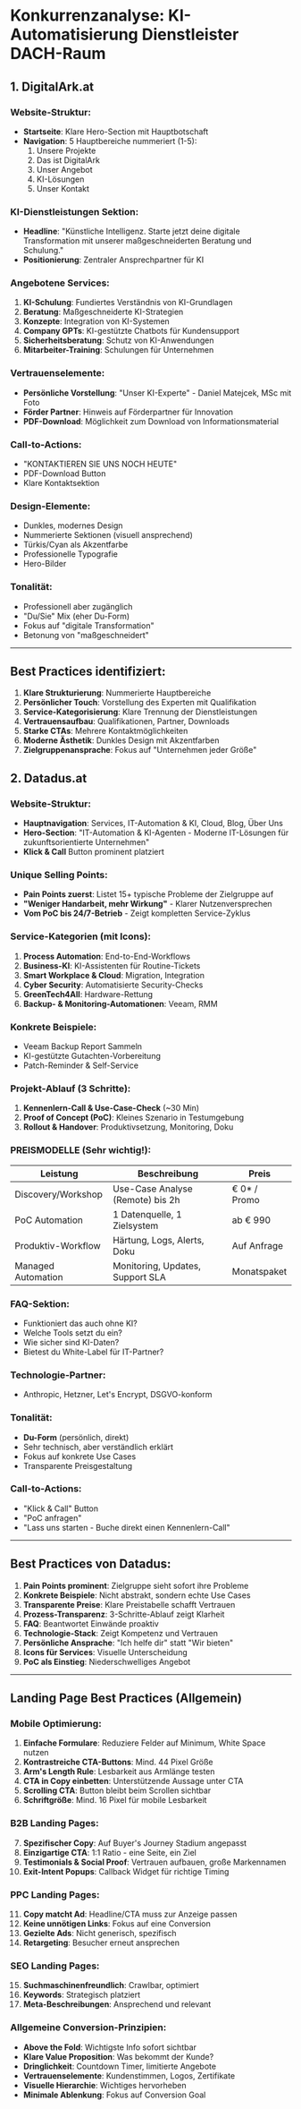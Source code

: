 # Konkurrenzanalyse: KI-Automatisierung Dienstleister DACH-Raum

## 1. DigitalArk.at

### Website-Struktur:
- **Startseite**: Klare Hero-Section mit Hauptbotschaft
- **Navigation**: 5 Hauptbereiche nummeriert (1-5):
  1. Unsere Projekte
  2. Das ist DigitalArk
  3. Unser Angebot
  4. KI-Lösungen
  5. Unser Kontakt

### KI-Dienstleistungen Sektion:
- **Headline**: "Künstliche Intelligenz. Starte jetzt deine digitale Transformation mit unserer maßgeschneiderten Beratung und Schulung."
- **Positionierung**: Zentraler Ansprechpartner für KI

### Angebotene Services:
1. **KI-Schulung**: Fundiertes Verständnis von KI-Grundlagen
2. **Beratung**: Maßgeschneiderte KI-Strategien
3. **Konzepte**: Integration von KI-Systemen
4. **Company GPTs**: KI-gestützte Chatbots für Kundensupport
5. **Sicherheitsberatung**: Schutz von KI-Anwendungen
6. **Mitarbeiter-Training**: Schulungen für Unternehmen

### Vertrauenselemente:
- **Persönliche Vorstellung**: "Unser KI-Experte" - Daniel Matejcek, MSc mit Foto
- **Förder Partner**: Hinweis auf Förderpartner für Innovation
- **PDF-Download**: Möglichkeit zum Download von Informationsmaterial

### Call-to-Actions:
- "KONTAKTIEREN SIE UNS NOCH HEUTE"
- PDF-Download Button
- Klare Kontaktsektion

### Design-Elemente:
- Dunkles, modernes Design
- Nummerierte Sektionen (visuell ansprechend)
- Türkis/Cyan als Akzentfarbe
- Professionelle Typografie
- Hero-Bilder

### Tonalität:
- Professionell aber zugänglich
- "Du/Sie" Mix (eher Du-Form)
- Fokus auf "digitale Transformation"
- Betonung von "maßgeschneidert"

---

## Best Practices identifiziert:

1. **Klare Strukturierung**: Nummerierte Hauptbereiche
2. **Persönlicher Touch**: Vorstellung des Experten mit Qualifikation
3. **Service-Kategorisierung**: Klare Trennung der Dienstleistungen
4. **Vertrauensaufbau**: Qualifikationen, Partner, Downloads
5. **Starke CTAs**: Mehrere Kontaktmöglichkeiten
6. **Moderne Ästhetik**: Dunkles Design mit Akzentfarben
7. **Zielgruppenansprache**: Fokus auf "Unternehmen jeder Größe"





## 2. Datadus.at

### Website-Struktur:
- **Hauptnavigation**: Services, IT-Automation & KI, Cloud, Blog, Über Uns
- **Hero-Section**: "IT-Automation & KI-Agenten - Moderne IT-Lösungen für zukunftsorientierte Unternehmen"
- **Klick & Call** Button prominent platziert

### Unique Selling Points:
- **Pain Points zuerst**: Listet 15+ typische Probleme der Zielgruppe auf
- **"Weniger Handarbeit, mehr Wirkung"** - Klarer Nutzenversprechen
- **Vom PoC bis 24/7-Betrieb** - Zeigt kompletten Service-Zyklus

### Service-Kategorien (mit Icons):
1. **Process Automation**: End-to-End-Workflows
2. **Business-KI**: KI-Assistenten für Routine-Tickets
3. **Smart Workplace & Cloud**: Migration, Integration
4. **Cyber Security**: Automatisierte Security-Checks
5. **GreenTech4All**: Hardware-Rettung
6. **Backup- & Monitoring-Automationen**: Veeam, RMM

### Konkrete Beispiele:
- Veeam Backup Report Sammeln
- KI-gestützte Gutachten-Vorbereitung
- Patch-Reminder & Self-Service

### Projekt-Ablauf (3 Schritte):
1. **Kennenlern-Call & Use-Case-Check** (~30 Min)
2. **Proof of Concept (PoC)**: Kleines Szenario in Testumgebung
3. **Rollout & Handover**: Produktivsetzung, Monitoring, Doku

### **PREISMODELLE** (Sehr wichtig!):
| Leistung | Beschreibung | Preis |
|----------|--------------|-------|
| Discovery/Workshop | Use-Case Analyse (Remote) bis 2h | € 0* / Promo |
| PoC Automation | 1 Datenquelle, 1 Zielsystem | ab € 990 |
| Produktiv-Workflow | Härtung, Logs, Alerts, Doku | Auf Anfrage |
| Managed Automation | Monitoring, Updates, Support SLA | Monatspaket |

### FAQ-Sektion:
- Funktioniert das auch ohne KI?
- Welche Tools setzt du ein?
- Wie sicher sind KI-Daten?
- Bietest du White-Label für IT-Partner?

### Technologie-Partner:
- Anthropic, Hetzner, Let's Encrypt, DSGVO-konform

### Tonalität:
- **Du-Form** (persönlich, direkt)
- Sehr technisch, aber verständlich erklärt
- Fokus auf konkrete Use Cases
- Transparente Preisgestaltung

### Call-to-Actions:
- "Klick & Call" Button
- "PoC anfragen"
- "Lass uns starten - Buche direkt einen Kennenlern-Call"

---

## Best Practices von Datadus:

1. **Pain Points prominent**: Zielgruppe sieht sofort ihre Probleme
2. **Konkrete Beispiele**: Nicht abstrakt, sondern echte Use Cases
3. **Transparente Preise**: Klare Preistabelle schafft Vertrauen
4. **Prozess-Transparenz**: 3-Schritte-Ablauf zeigt Klarheit
5. **FAQ**: Beantwortet Einwände proaktiv
6. **Technologie-Stack**: Zeigt Kompetenz und Vertrauen
7. **Persönliche Ansprache**: "Ich helfe dir" statt "Wir bieten"
8. **Icons für Services**: Visuelle Unterscheidung
9. **PoC als Einstieg**: Niederschwelliges Angebot





---

## Landing Page Best Practices (Allgemein)

### Mobile Optimierung:
1. **Einfache Formulare**: Reduziere Felder auf Minimum, White Space nutzen
2. **Kontrastreiche CTA-Buttons**: Mind. 44 Pixel Größe
3. **Arm's Length Rule**: Lesbarkeit aus Armlänge testen
4. **CTA in Copy einbetten**: Unterstützende Aussage unter CTA
5. **Scrolling CTA**: Button bleibt beim Scrollen sichtbar
6. **Schriftgröße**: Mind. 16 Pixel für mobile Lesbarkeit

### B2B Landing Pages:
7. **Spezifischer Copy**: Auf Buyer's Journey Stadium angepasst
8. **Einzigartige CTA**: 1:1 Ratio - eine Seite, ein Ziel
9. **Testimonials & Social Proof**: Vertrauen aufbauen, große Markennamen
10. **Exit-Intent Popups**: Callback Widget für richtige Timing

### PPC Landing Pages:
11. **Copy matcht Ad**: Headline/CTA muss zur Anzeige passen
12. **Keine unnötigen Links**: Fokus auf eine Conversion
13. **Gezielte Ads**: Nicht generisch, spezifisch
14. **Retargeting**: Besucher erneut ansprechen

### SEO Landing Pages:
15. **Suchmaschinenfreundlich**: Crawlbar, optimiert
16. **Keywords**: Strategisch platziert
17. **Meta-Beschreibungen**: Ansprechend und relevant

### Allgemeine Conversion-Prinzipien:
- **Above the Fold**: Wichtigste Info sofort sichtbar
- **Klare Value Proposition**: Was bekommt der Kunde?
- **Dringlichkeit**: Countdown Timer, limitierte Angebote
- **Vertrauenselemente**: Kundenstimmen, Logos, Zertifikate
- **Visuelle Hierarchie**: Wichtiges hervorheben
- **Minimale Ablenkung**: Fokus auf Conversion Goal


